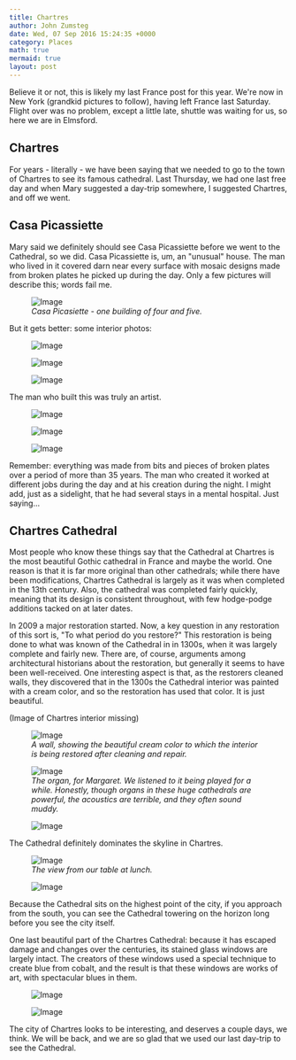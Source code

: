 ```yaml
---
title: Chartres
author: John Zumsteg
date: Wed, 07 Sep 2016 15:24:35 +0000
category: Places
math: true
mermaid: true
layout: post
---
```

Believe it or not, this is likely my last France post for this year. We're now in New York (grandkid pictures to follow), having left France last Saturday. Flight over was no problem, except a little late, shuttle was waiting for us, so here we are in Elmsford.
<h2>Chartres</h2>
For years - literally - we have been saying that we needed to go to the town of Chartres to see its famous cathedral. Last Thursday, we had one last free day and when Mary suggested a day-trip somewhere, I suggested Chartres, and off we went.
<h2>Casa Picassiette</h2>
Mary said we definitely should see Casa Picassiette before we went to the Cathedral, so we did. Casa Picassiette is, um, an "unusual" house. The man who lived in it covered darn near every surface with mosaic designs made from broken plates he picked up during the day. Only a few pictures will describe this; words fail me.

<figure class = "landscape">
	<img src="{{"/assets/images/2016/09/DSC05300.jpg" | prepend: site.baseurl  }}" alt="Image" />
	<figcaption><em>Casa Picasiette - one building of four and five.</em></figcaption>
</figure>



But it gets better: some interior photos:

<figure>
	<img class = "landscape" src="{{"/assets/images/2016/09/DSC05304.jpg" | prepend: site.baseurl  }}" alt="Image" />
	<figcaption></figcaption>
</figure>

 <figure>
	<img class = "portrait" src="{{"/assets/images/2016/09/DSC05326.jpg" | prepend: site.baseurl  }}" alt="Image" />
	<figcaption></figcaption>
</figure>

 <figure class = "landscape">
	<img class = "landscape" src="{{"/assets/images/2016/09/DSC05310.jpg" | prepend: site.baseurl  }}" alt="Image" />
	<figcaption></figcaption>
</figure>



The man who built this was truly an artist.

<figure class = "portrait">
	<img class = "portrait" src="{{"/assets/images/2016/09/DSC05317.jpg" | prepend: site.baseurl  }}" alt="Image" />
	<figcaption></figcaption>
</figure>

 <figure class = "landscape">
	<img class = "landscape" src="{{"/assets/images/2016/09/DSC05316.jpg" | prepend: site.baseurl  }}" alt="Image" />
	<figcaption></figcaption>
</figure>

 <figure class = "landscape">
	<img class = "landscape" src="{{"/assets/images/2016/09/DSC05315.jpg" | prepend: site.baseurl  }}" alt="Image" />
	<figcaption></figcaption>
</figure>



Remember: everything was made from bits and pieces of broken plates over a period of more than 35 years. The man who created it worked at different jobs during the day and at his creation during the night. I might add, just as a sidelight, that he had several stays in a mental hospital. Just saying...
<h2>Chartres Cathedral</h2>
Most people who know these things say that the Cathedral at Chartres is the most beautiful Gothic cathedral in France and maybe the world. One reason is that it is far more original than other cathedrals; while there have been modifications, Chartres Cathedral is largely as it was when completed in the 13th century. Also, the cathedral was completed fairly quickly, meaning that its design is consistent throughout, with few hodge-podge additions tacked on at later dates.

In 2009 a major restoration started. Now, a key question in any restoration of this sort is, "To what period do you restore?" This restoration is being done to what was known of the Cathedral in in 1300s, when it was largely complete and fairly new. There are, of course, arguments among architectural historians about the restoration, but generally it seems to have been well-received. One interesting aspect is that, as the restorers cleaned walls, they discovered that in the 1300s the Cathedral interior was painted with a cream color, and so the restoration has used that color. It is just beautiful.

(Image of Chartres interior missing)



<figure class = "portrait">
	<img class = "portrait" src="{{"/assets/images/2016/09/DSC05373.jpg" | prepend: site.baseurl  }}" alt="Image" />
	<figcaption><em>A wall, showing the beautiful cream color to which the interior is being restored after cleaning and repair.</em></figcaption>
</figure>



<figure class = "portrait">
	<img class = "portrait" src="{{"/assets/images/2016/09/DSC05370.jpg" | prepend: site.baseurl  }}" alt="Image" />
	<figcaption><em>The organ, for Margaret. We listened to it being played for a while. Honestly, though organs in these huge cathedrals are powerful, the acoustics are terrible, and they often sound muddy.</em></figcaption>
</figure>



<figure class = "portrait">
	<img class = "portrait" src="{{"/assets/images/2016/09/DSC05340.jpg" | prepend: site.baseurl  }}" alt="Image" />
	<figcaption></figcaption>
</figure>



The Cathedral definitely dominates the skyline in Chartres.

<figure class = "landscape">
	<img class = "landscape" src="{{"/assets/images/2016/09/DSC05337.jpg" | prepend: site.baseurl  }}" alt="Image" />
	<figcaption><em>The view from our table at lunch.</em></figcaption>
</figure>



<figure class = "landscape">
	<img class = "landscape" src="{{"/assets/images/2016/09/DSC05378.jpg" | prepend: site.baseurl  }}" alt="Image" />
	<figcaption></figcaption>
</figure>



Because the Cathedral sits on the highest point of the city, if you approach from the south, you can see the Cathedral towering on the horizon long before you see the city itself.

One last beautiful part of the Chartres Cathedral: because it has escaped damage and changes over the centuries, its stained glass windows are largely intact. The creators of these windows used a special technique to create blue from cobalt, and the result is that these windows are works of art, with spectacular blues in them.

<figure class = "landscape">
	<img class = "landscape" src="{{"/assets/images/2016/09/DSC05339.jpg" | prepend: site.baseurl  }}" alt="Image" />
	<figcaption></figcaption>
</figure>

<figure class = "portrait">
	<img class = "portrait" src="{{"/assets/images/2016/09/DSC05362.jpg" | prepend: site.baseurl  }}" alt="Image" />
	<figcaption></figcaption>
</figure>



The city of Chartres looks to be interesting, and deserves a couple days, we think. We will be back, and we are so glad that we used our last day-trip to see the Cathedral.
